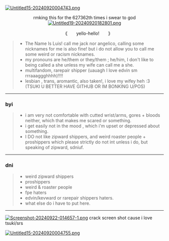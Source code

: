 [![Untitled15-20240920004743.png](https://i.postimg.cc/tJLnGVf0/Untitled15-20240920004743.png)](https://postimg.cc/jn4SzCtv)
<p align="center"

rmking this for the 627362th times i swear to god
[![Untitled19-20240920182801.png](https://i.postimg.cc/mgtnGQ28/Untitled19-20240920182801.png)](https://postimg.cc/ZWzH8vNd)
<p align="center"

### 　　｟　　yello-hello!　　｠
>- The Name Is Luis! call me jack nor angelico, calling some nicknames for me is also fine! but i do not allow you to call me some weird or racism nicknames.
>- my pronouns are he/them or they/them ; he/him, I don't like to being called a she unless my wife can call me a she. 
>- multifandom, rarepair shipper (uauagh I love edvin sm rrraaaggghhhh)!!!!
>- lesbian , trans, aromantic, also taken!, i love my wifey heh :3 (TSUKI U BETTER HAVE GITHUB OR IM BONKING U/POS)
***
### byi
>- i am very not comfortable with cutted wrist/arms, gores + bloods neither, which that makes me scared or something.
>- i get easily not in the mood , which i'm upset or depressed about something.
>- I DO not like zipward shippers, and weird roaster people + proshippers which please strictly do not int unless i do, but speaking of zipward, sdniuf.
***
### dni
>- weird zipward shippers
>- proshippers
>- weird & roaster people
>- fpe haters
>- edvin/kevward or rarepair shippers haters.
>- what else do i have to put here.
***
[![Screenshot-20240922-014657-1.png](https://i.postimg.cc/MTDZCcVC/Screenshot-20240922-014657-1.png)](https://postimg.cc/jwDrNS8c)
crack screen shot cause i love tsuki/srs

[![Untitled15-20240920004755.png](https://i.postimg.cc/WzGR7B0B/Untitled15-20240920004755.png)](https://postimg.cc/N2jPsPJD)
<p align="center"